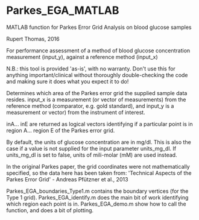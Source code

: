 # Parkes_EGA_MATLAB
MATLAB function for Parkes Error Grid Analysis on blood glucose samples

Rupert Thomas, 2016

For performance assessment of a method of blood glucose concentration
measurement (input_y), against a reference method (input_x)

N.B.: this tool is provided 'as-is', with no warranty. Don't use this for
anything important/clinical without thoroughly double-checking the code
and making sure it does what you expect it to do!

Determines which area of the Parkes error grid the supplied sample data
resides. input_x is a measurement (or vector of measurements) from the 
reference method (comparator, e.g. gold standard), and input_y is a measurement
or vector) from the instrument of interest.

inA... inE are returned as logical vectors identifying if a particular
point is in region A... region E of the Parkes error grid.

By default, the units of glucose concentration are in mg/dl. This is also
the case if a value is not supplied for the input parameter units_mg_dl.
If units_mg_dl is set to false, units of mili-molar (mM) are used
instead.

In the original Parkes paper, the grid coordinates were not
mathematically specified, so the data here has been taken from:
'Technical Aspects of the Parkes Error Grid' - Andreas Pfützner et al., 2013 

Parkes_EGA_boundaries_Type1.m contains the boundary vertices (for the Type 1 grid).
Parkes_EGA_identify.m does the main bit of work identifying which region each point is in.
Parkes_EGA_demo.m show how to call the function, and does a bit of plotting.
